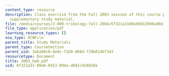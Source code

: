 ```yaml
---
content_type: resource
description: Class exercise from the Fall 2003 session of this course provided as
  supplementary study material.
file: /media/courses/2-800-tribology-fall-2004/6f321a3100a66913898ad0d1c926038a_2003_hw6.pdf
file_type: application/pdf
learning_resource_types: []
ocw_type: OCWFile
parent_title: Study Materials
parent_type: CourseSection
parent_uid: 3aba90c0-de9c-f1b9-868d-719b01dbf3d3
resourcetype: Document
title: 2003_hw6.pdf
uid: 6f321a31-00a6-6913-898a-d0d1c926038a
---
```

